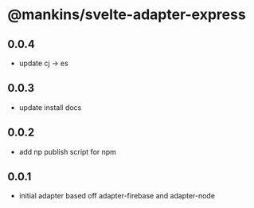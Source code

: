 # @mankins/svelte-adapter-express

## 0.0.4

- update cj -> es

## 0.0.3

- update install docs

## 0.0.2

- add np publish script for npm

## 0.0.1

- initial adapter based off adapter-firebase and adapter-node


